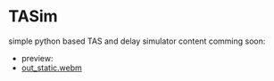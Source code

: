 # TASim
simple python based TAS and delay simulator
content comming soon:
* preview:
* [out_static.webm](https://github.com/user-attachments/assets/28ce9b0a-e60c-4e21-8182-e921274257f6)

